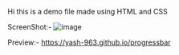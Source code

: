 Hi this is a demo file made using HTML and CSS

ScreenShot:-
![image](https://github.com/yash-963/progressbar/assets/105750861/091c1992-fc14-4b5a-b15d-9230f7635a28)



Preview:-
<a href="https://yash-963.github.io/progressbar/" target="_blank">https://yash-963.github.io/progressbar</a>
